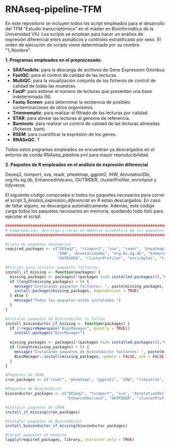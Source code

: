 # RNAseq-pipeline-TFM
En este repositorio se incluyen todos los script empleados para el desarrollo del TFM "Estudio transcriptómico" en el máster en Bioinformática de la Universidad VIU. 
Los scripts se emplean para hacer un análisis de expresión diferencial entre asmáticos y controles estratificado por sexo. El orden de ejecución de scripts viene determinado por su nombre "1_Nombre". 

**1. Programas empleados en el preprocesado**:
  - **SRAToolkits**: para la descarga de archivos de Gene Expression Omnibus
  - **FastQC**: para el control de calidad de las lecturas.
  - **MultiQC**: para la visualización conjunta de los ficheros de control de calidad de todas las muestras.
  - **FastP**: para estimar el número de lecturas que presentan una base indeterminada (N).
  - **Fastq-Screen**: para determinar la existencia de posibles contaminaciones de otros organismos.
  - **Trimmomatic**: para realizar el filtrado de las lecturas por calidad.
  - **STAR**: para alinear las lecturas al genoma de referencia.
  - **Bamtools**: para realizar un control de calidad de las lecturas alineadas (ficheros .bam).
  - **RSEM**: para cuantificar la expresión de los genes.
  - **RNASeQC**: ?

Todos estos pogramas empleados se encuentran ya descargados en el entorno de conda RNAseq_pipeline.yml para mayor reproducibilidad. 



**2. Paquetes de R empleados en el análisis de expresión diferencial** 

Deseq2, tximport, sva, readr, pheatmap, ggplot2, IHW, AnnotationDbi, org.Hs.eg.db, EnhancedVolcano, OUTRIDER, clusterProfiler, enrichplot y tidyverse.

El siguiente código comprueba si todos los paquetes necesarios para correr el script *5_Analsis_expresion_diferencial* en R están descargados. En caso de faltar alguno, se descargará automáticamente. Además, este código carga todos los paquetes necesarios en memoria, quedando todo listo para ejecutar el  script.
```r
###################################################################################
# Comprobación, descarga y carga en memoria automática de los paquetes necesarios #
###################################################################################

#Lista de paquetes necesarios
required_packages <- c("DESeq2", "tximport", "sva", "readr", "pheatmap", "ggplot2", 
                       "IHW", "AnnotationDbi", "org.Hs.eg.db", "EnhancedVolcano", 
                       "OUTRIDER", "clusterProfiler", "enrichplot", "tidyverse")

#Función para instalar paquetes faltantes
install_if_missing <- function(packages) {
  missing_packages <- packages[!(packages %in% installed.packages()[,"Package"])]
  if (length(missing_packages) > 0) {
    message("Instalando paquetes faltantes: ", paste(missing_packages, collapse = ", "))
    install.packages(missing_packages, dependencies = TRUE)
  } else {
    message("Todos los paquetes están instalados.")
  }
}

#Instalar paquetes de Bioconductor si faltan
install_bioconductor_if_missing <- function(packages) {
  if (!requireNamespace("BiocManager", quietly = TRUE))
    install.packages("BiocManager")
  
  missing_packages <- packages[!(packages %in% installed.packages()[,"Package"])]
  if (length(missing_packages) > 0) {
    message("Instalando paquetes de Bioconductor faltantes: ", paste(missing_packages, collapse = ", "))
    BiocManager::install(missing_packages, update = FALSE, ask = FALSE)
  }
}

#Paquetes de CRAN
cran_packages <- c("readr", "pheatmap", "ggplot2", "IHW", "tidyverse", "enrichplot")

#Paquetes de Bioconductor
bioconductor_packages <- c("DESeq2", "tximport", "sva", "AnnotationDbi", "org.Hs.eg.db", 
                           "EnhancedVolcano", "OUTRIDER", "clusterProfiler")

#Instalar paquetes de CRAN
install_if_missing(cran_packages)

#Instalar paquetes de Bioconductor
install_bioconductor_if_missing(bioconductor_packages)

#Cargar paquetes en memoria
lapply(required_packages, library, character.only = TRUE)


